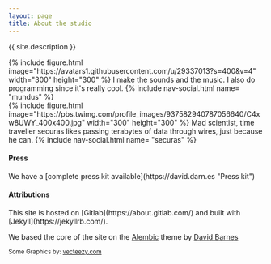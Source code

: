 ```yaml
---
layout: page
title: About the studio
---
```


<!-- <h2>About the studio</h2> -->
<p>{{ site.description }}</p>
<div class="flex-container-row">
    <div class="box-left">
    {% include figure.html image="https://avatars1.githubusercontent.com/u/29337013?s=400&v=4" width="300" height="300"  %}
    I make the sounds and the music. I also do programming since it's really cool.
    {% include nav-social.html name= "mundus" %}
    </div>
    <div class="box-right">
    {% include figure.html image="https://pbs.twimg.com/profile_images/937582940787056640/C4xw8UWY_400x400.jpg" width="300" height="300" %}
    Mad scientist, time traveller securas likes passing terabytes of data through wires, just because he can. 
    {% include nav-social.html name= "securas" %}
    </div>
</div>
<h4>Press</h4>
We have a [complete press kit available](https://david.darn.es "Press kit")

<h4>Attributions</h4>
This site is hosted on [Gitlab](https://about.gitlab.com/) and built with [Jekyll](https://jekyllrb.com/).

We based the core of the site on the [Alembic](https://alembic.darn.es/) theme by [David Barnes](https://david.darn.es "His website")

<small> Some Graphics by: <a rel="nofollow" href="https://www.vecteezy.com">vecteezy.com</a></small>